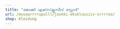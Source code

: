 ```yaml
---
title: "ജോക്കി എക്‌സ്‌ക്ലൂസീവ് സ്റ്റോർ"
url: /muvaarrrrupulll/jookki-ekskluusiiv-srrrroo/
shop: Kleidung
---
```

